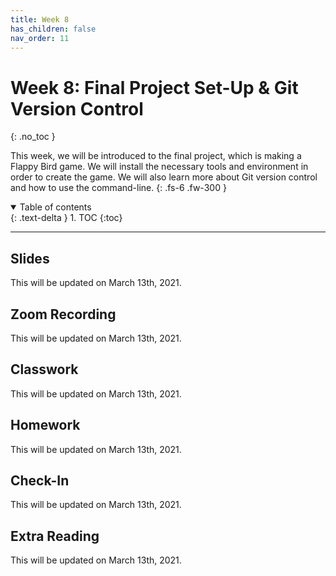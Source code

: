 ```yaml
---
title: Week 8
has_children: false
nav_order: 11
---
```


# Week 8: Final Project Set-Up & Git Version Control
{: .no_toc }

This week, we will be introduced to the final project, which is making a Flappy Bird game. We will install the necessary tools and environment in order to create the game. We will also learn more about Git version control and how to use the command-line.
{: .fs-6 .fw-300 }

<details open markdown="block">
  <summary>
    Table of contents
  </summary>
  {: .text-delta }
1. TOC
{:toc}
</details>

---

## Slides

This will be updated on March 13th, 2021.

## Zoom Recording

This will be updated on March 13th, 2021.

## Classwork

This will be updated on March 13th, 2021.

## Homework

This will be updated on March 13th, 2021.

## Check-In

This will be updated on March 13th, 2021.

## Extra Reading

This will be updated on March 13th, 2021.